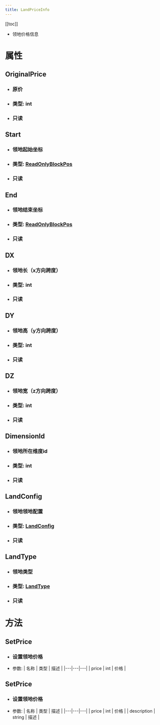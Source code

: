 ```yaml
---
title: LandPriceInfo
---
```


[[toc]]

- 领地价格信息

# 属性
## OriginalPrice
- ### 原价
- ### 类型: int
- ### 只读
## Start
- ### 领地起始坐标
- ### 类型: [ReadOnlyBlockPos](../types/ReadOnlyBlockPos.md)
- ### 只读
## End
- ### 领地结束坐标
- ### 类型: [ReadOnlyBlockPos](../types/ReadOnlyBlockPos.md)
- ### 只读
## DX
- ### 领地长（x方向跨度）
- ### 类型: int
- ### 只读
## DY
- ### 领地高（y方向跨度）
- ### 类型: int
- ### 只读
## DZ
- ### 领地宽（z方向跨度）
- ### 类型: int
- ### 只读
## DimensionId
- ### 领地所在维度id
- ### 类型: int
- ### 只读
## LandConfig
- ### 领地领地配置
- ### 类型: [LandConfig](../types/LandConfig.md)
- ### 只读
## LandType
- ### 领地类型
- ### 类型: [LandType](../enums/LandType.md)
- ### 只读
# 方法
## SetPrice
- ### 设置领地价格
- 参数:
    | 名称 | 类型 | 描述 |
    |---|---|---|
   | price | int | 价格 |
## SetPrice
- ### 设置领地价格
- 参数:
    | 名称 | 类型 | 描述 |
    |---|---|---|
   | price | int | 价格 |
   | description | string | 描述 |